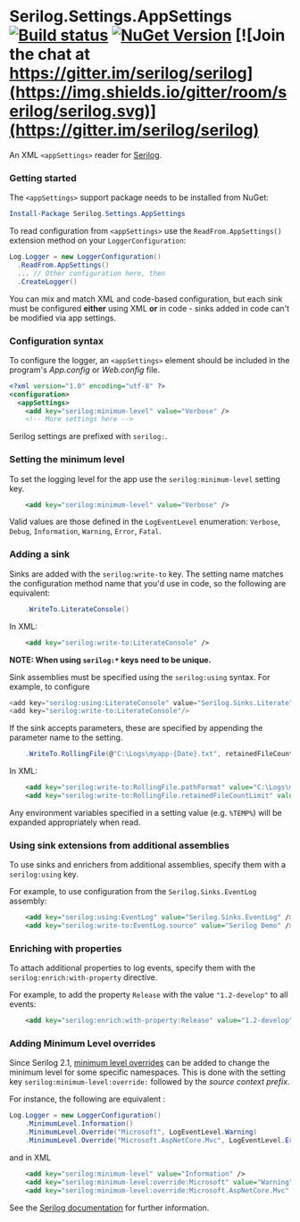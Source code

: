# Serilog.Settings.AppSettings [![Build status](https://ci.appveyor.com/api/projects/status/lpkpthfap819flva?svg=true)](https://ci.appveyor.com/project/serilog/serilog-settings-appsettings) [![NuGet Version](http://img.shields.io/nuget/v/Serilog.Settings.AppSettings.svg?style=flat)](https://www.nuget.org/packages/Serilog.Settings.AppSettings/) [![Join the chat at https://gitter.im/serilog/serilog](https://img.shields.io/gitter/room/serilog/serilog.svg)](https://gitter.im/serilog/serilog)

An XML `<appSettings>` reader for [Serilog](https://serilog.net).

### Getting started

The `<appSettings>` support package needs to be installed from NuGet:

```powershell
Install-Package Serilog.Settings.AppSettings
```

To read configuration from `<appSettings>` use the `ReadFrom.AppSettings()` extension method on your `LoggerConfiguration`:

```csharp
Log.Logger = new LoggerConfiguration()
  .ReadFrom.AppSettings()
  ... // Other configuration here, then
  .CreateLogger()
```

You can mix and match XML and code-based configuration, but each sink must be configured **either** using XML **or** in code - sinks added in code can't be modified via app settings.

### Configuration syntax

To configure the logger, an `<appSettings>` element should be included in the program's _App.config_ or _Web.config_ file.

```xml
<?xml version="1.0" encoding="utf-8" ?>
<configuration>
  <appSettings>
    <add key="serilog:minimum-level" value="Verbose" />
    <!-- More settings here -->
```

Serilog settings are prefixed with `serilog:`.

### Setting the minimum level

To set the logging level for the app use the `serilog:minimum-level` setting key. 

```xml
    <add key="serilog:minimum-level" value="Verbose" />
```

Valid values are those defined in the `LogEventLevel` enumeration: `Verbose`, `Debug`, `Information`, `Warning`, `Error`, `Fatal`.

### Adding a sink

Sinks are added with the `serilog:write-to` key. The setting name matches the configuration method name that you'd use in code, so the following are equivalent:

```csharp
    .WriteTo.LiterateConsole()
```

In XML:

```xml
    <add key="serilog:write-to:LiterateConsole" />
```

**NOTE: When using `serilog:*` keys need to be unique.**

Sink assemblies must be specified using the `serilog:using` syntax. For example, to configure 

```csharp
<add key="serilog:using:LiterateConsole" value="Serilog.Sinks.Literate" />
<add key="serilog:write-to:LiterateConsole"/>
```

If the sink accepts parameters, these are specified by appending the parameter name to the setting.

```csharp
    .WriteTo.RollingFile(@"C:\Logs\myapp-{Date}.txt", retainedFileCountLimit: 10)
```

In XML:

```xml
    <add key="serilog:write-to:RollingFile.pathFormat" value="C:\Logs\myapp-{Date}.txt" />
    <add key="serilog:write-to:RollingFile.retainedFileCountLimit" value="10" />
```

Any environment variables specified in a setting value (e.g. `%TEMP%`) will be expanded appropriately when read.

### Using sink extensions from additional assemblies

To use sinks and enrichers from additional assemblies, specify them with a `serilog:using` key.

For example, to use configuration from the `Serilog.Sinks.EventLog` assembly:

```xml 
    <add key="serilog:using:EventLog" value="Serilog.Sinks.EventLog" />
    <add key="serilog:write-to:EventLog.source" value="Serilog Demo" />
```

### Enriching with properties

To attach additional properties to log events, specify them with the `serilog:enrich:with-property` directive.

For example, to add the property `Release` with the value `"1.2-develop"` to all events:

```xml 
    <add key="serilog:enrich:with-property:Release" value="1.2-develop" />
```

### Adding Minimum Level overrides
Since Serilog 2.1, [minimum level overrides](https://nblumhardt.com/2016/07/serilog-2-minimumlevel-override/) can be added to change the minimum level for some specific namespaces. This is done with the setting key `serilog:minimum-level:override:` followed by the *source context prefix*.

For instance, the following are equivalent :

```csharp
Log.Logger = new LoggerConfiguration()
    .MinimumLevel.Information()
    .MinimumLevel.Override("Microsoft", LogEventLevel.Warning)
    .MinimumLevel.Override("Microsoft.AspNetCore.Mvc", LogEventLevel.Error)
```

and in XML

```xml
    <add key="serilog:minimum-level" value="Information" />
    <add key="serilog:minimum-level:override:Microsoft" value="Warning" />
    <add key="serilog:minimum-level:override:Microsoft.AspNetCore.Mvc" value="Error" />
```


See the [Serilog documentation](https://github.com/serilog/serilog/wiki/AppSettings) for further information.
